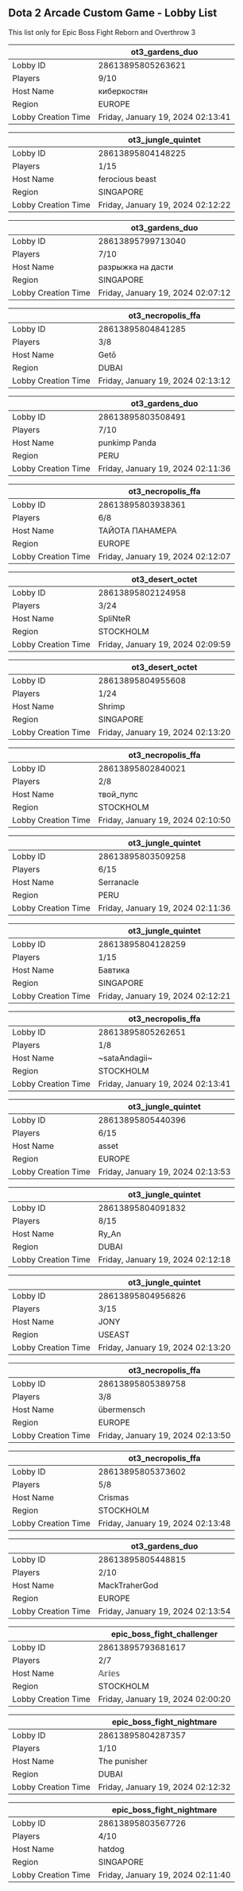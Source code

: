 ## Dota 2 Arcade Custom Game - Lobby List

This list only for Epic Boss Fight Reborn and Overthrow 3

|  | ot3_gardens_duo |
| ------ | ------ |
| Lobby ID | 28613895805263621 |
| Players | 9/10 |
| Host Name | киберкостян |
| Region | EUROPE |
| Lobby Creation Time | Friday, January 19, 2024 02:13:41 |


|  | ot3_jungle_quintet |
| ------ | ------ |
| Lobby ID | 28613895804148225 |
| Players | 1/15 |
| Host Name | ferocious beast |
| Region | SINGAPORE |
| Lobby Creation Time | Friday, January 19, 2024 02:12:22 |


|  | ot3_gardens_duo |
| ------ | ------ |
| Lobby ID | 28613895799713040 |
| Players | 7/10 |
| Host Name | разрыжка на дасти |
| Region | SINGAPORE |
| Lobby Creation Time | Friday, January 19, 2024 02:07:12 |


|  | ot3_necropolis_ffa |
| ------ | ------ |
| Lobby ID | 28613895804841285 |
| Players | 3/8 |
| Host Name | Getō |
| Region | DUBAI |
| Lobby Creation Time | Friday, January 19, 2024 02:13:12 |


|  | ot3_gardens_duo |
| ------ | ------ |
| Lobby ID | 28613895803508491 |
| Players | 7/10 |
| Host Name | punkimp Panda |
| Region | PERU |
| Lobby Creation Time | Friday, January 19, 2024 02:11:36 |


|  | ot3_necropolis_ffa |
| ------ | ------ |
| Lobby ID | 28613895803938361 |
| Players | 6/8 |
| Host Name | ТАЙОТА ПАНАМЕРА |
| Region | EUROPE |
| Lobby Creation Time | Friday, January 19, 2024 02:12:07 |


|  | ot3_desert_octet |
| ------ | ------ |
| Lobby ID | 28613895802124958 |
| Players | 3/24 |
| Host Name | SpliNteR |
| Region | STOCKHOLM |
| Lobby Creation Time | Friday, January 19, 2024 02:09:59 |


|  | ot3_desert_octet |
| ------ | ------ |
| Lobby ID | 28613895804955608 |
| Players | 1/24 |
| Host Name | Shrimp |
| Region | SINGAPORE |
| Lobby Creation Time | Friday, January 19, 2024 02:13:20 |


|  | ot3_necropolis_ffa |
| ------ | ------ |
| Lobby ID | 28613895802840021 |
| Players | 2/8 |
| Host Name | твой_пупс |
| Region | STOCKHOLM |
| Lobby Creation Time | Friday, January 19, 2024 02:10:50 |


|  | ot3_jungle_quintet |
| ------ | ------ |
| Lobby ID | 28613895803509258 |
| Players | 6/15 |
| Host Name | Serranacle |
| Region | PERU |
| Lobby Creation Time | Friday, January 19, 2024 02:11:36 |


|  | ot3_jungle_quintet |
| ------ | ------ |
| Lobby ID | 28613895804128259 |
| Players | 1/15 |
| Host Name | Бавтика |
| Region | SINGAPORE |
| Lobby Creation Time | Friday, January 19, 2024 02:12:21 |


|  | ot3_necropolis_ffa |
| ------ | ------ |
| Lobby ID | 28613895805262651 |
| Players | 1/8 |
| Host Name | ~sataAndagii~ |
| Region | STOCKHOLM |
| Lobby Creation Time | Friday, January 19, 2024 02:13:41 |


|  | ot3_jungle_quintet |
| ------ | ------ |
| Lobby ID | 28613895805440396 |
| Players | 6/15 |
| Host Name | asset |
| Region | EUROPE |
| Lobby Creation Time | Friday, January 19, 2024 02:13:53 |


|  | ot3_jungle_quintet |
| ------ | ------ |
| Lobby ID | 28613895804091832 |
| Players | 8/15 |
| Host Name | Ry_An |
| Region | DUBAI |
| Lobby Creation Time | Friday, January 19, 2024 02:12:18 |


|  | ot3_jungle_quintet |
| ------ | ------ |
| Lobby ID | 28613895804956826 |
| Players | 3/15 |
| Host Name | JONY |
| Region | USEAST |
| Lobby Creation Time | Friday, January 19, 2024 02:13:20 |


|  | ot3_necropolis_ffa |
| ------ | ------ |
| Lobby ID | 28613895805389758 |
| Players | 3/8 |
| Host Name | übermensch |
| Region | EUROPE |
| Lobby Creation Time | Friday, January 19, 2024 02:13:50 |


|  | ot3_necropolis_ffa |
| ------ | ------ |
| Lobby ID | 28613895805373602 |
| Players | 5/8 |
| Host Name | Crismas |
| Region | STOCKHOLM |
| Lobby Creation Time | Friday, January 19, 2024 02:13:48 |


|  | ot3_gardens_duo |
| ------ | ------ |
| Lobby ID | 28613895805448815 |
| Players | 2/10 |
| Host Name | MackTraherGod |
| Region | EUROPE |
| Lobby Creation Time | Friday, January 19, 2024 02:13:54 |


|  | epic_boss_fight_challenger |
| ------ | ------ |
| Lobby ID | 28613895793681617 |
| Players | 2/7 |
| Host Name | 𝔸𝕣𝕚𝕖𝕤 |
| Region | STOCKHOLM |
| Lobby Creation Time | Friday, January 19, 2024 02:00:20 |


|  | epic_boss_fight_nightmare |
| ------ | ------ |
| Lobby ID | 28613895804287357 |
| Players | 1/10 |
| Host Name | The punisher |
| Region | DUBAI |
| Lobby Creation Time | Friday, January 19, 2024 02:12:32 |


|  | epic_boss_fight_nightmare |
| ------ | ------ |
| Lobby ID | 28613895803567726 |
| Players | 4/10 |
| Host Name | hatdog |
| Region | SINGAPORE |
| Lobby Creation Time | Friday, January 19, 2024 02:11:40 |



